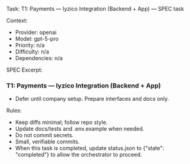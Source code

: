 Task: T1: Payments — Iyzico Integration (Backend + App) — SPEC task

Context:
- Provider: openai
- Model: gpt-5-pro
- Priority: n/a
- Difficulty: n/a
- Dependencies: n/a

SPEC Excerpt:

### T1: Payments — Iyzico Integration (Backend + App)
- Defer until company setup. Prepare interfaces and docs only.

Rules:
- Keep diffs minimal; follow repo style.
- Update docs/tests and .env.example when needed.
- Do not commit secrets.
- Small, verifiable commits.
- When this task is completed, update status.json to {"state": "completed"} to allow the orchestrator to proceed.
